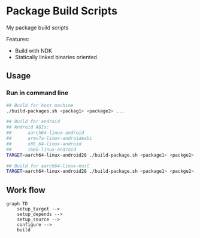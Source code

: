 # Package Build Scripts

My package build scripts

Features:

- Build with NDK
- Statically linked binaries oriented.

## Usage

### Run in command line

```sh
## Build for host machine
./build-packages.sh <packag1> <package2> ...

## Build for android
## Android ABIs:
##      aarch64-linux-android
##      armv7a-linux-androideabi
##      x86_64-linux-android
##      i686-linux-android
TARGET=aarch64-linux-android28 ./build-package.sh <package1> <packge2> ...

## Build for aarch64-linux-musl
TARGET=aarch64-linux-android28 ./build-package.sh <package1> <packge2> ...

```

## Work flow

```mermaid
graph TD
    setup_target -->
    setup_depends -->
    setup_source -->
    configure -->
    build
```
